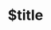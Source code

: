 ---
title: $title
second_title: Aspose.CAD สำหรับ .NET API Reference
description: $description
type: docs
weight: $weight
url: /th/net/$ref/
---